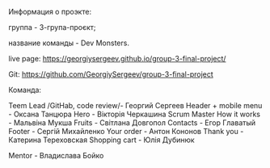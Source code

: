 Информация о проэкте:

группа - 3-група-проєкт;

название команды - Dev Monsters.

live page:
https://georgiysergeev.github.io/group-3-final-project/


Git:
https://github.com/GeorgiySergeev/group-3-final-project


Команда:

Teem Lead /GitHab, code review/- Георгий Сергеев 
Header  + mobile menu  - Оксана Танцюра
Hero -  Вікторія Черкашина Scrum Master
How it works - Мальвіна Мукша
Fruits - Світлана Довгопол
Contacts - Егор Главатый
Footer - Сергій Михайленко 
Your order - Антон Кононов
Thank you - Катерина Тереховская
Shopping cart - Юлія Дубинюк


Mentor - Владислава Бойко